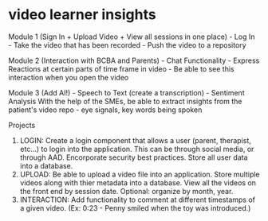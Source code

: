 # video learner insights

Module 1 (Sign In + Upload Video + View all sessions in one place)
	- Log In 
	- Take the video that has been recorded 
	- Push the video to a repository 

Module 2 (Interaction with BCBA and Parents)
	- Chat Functionality 
	- Express Reactions at certain parts of time frame in video
	- Be able to see this interaction when you open the video

Module 3 (Add AI!)
	- Speech to Text (create a transcription)
	- Sentiment Analysis 
With the help of the SMEs, be able to extract insights from the patient's video repo - eye signals, key words being spoken 


Projects 
1. LOGIN: Create a login component that allows a user (parent, therapist, etc...) to login into the application. This can be through social media, or through AAD. Encorporate security best practices. Store all user data into a database. 
2. UPLOAD: Be able to upload a video file into an application. Store multiple videos along with thier metadata into a database. View all the videos on the front end by session date. Optional: organize by month, year.
3. INTERACTION: Add functionality to comment at different timestamps of a given video. (Ex: 0:23 - Penny smiled when the toy was introduced.)
